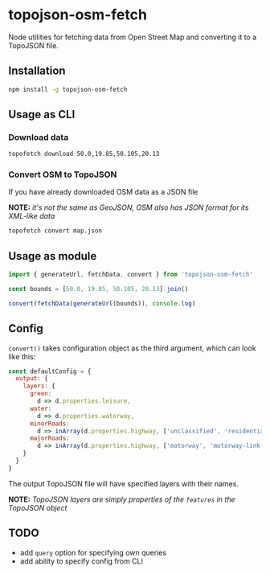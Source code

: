 # topojson-osm-fetch

Node utilities for fetching data from Open Street Map and converting it to a TopoJSON file.

## Installation
```bash
npm install -g topojson-osm-fetch
```

## Usage as CLI

### Download data

```bash
topofetch download 50.0,19.85,50.105,20.13
```

### Convert OSM to TopoJSON

If you have already downloaded OSM data as a JSON file

**NOTE:** _it's not the same as GeoJSON, OSM also has JSON format for its XML-like data_

```bash
topofetch convert map.json
```

## Usage as module
```js
import { generateUrl, fetchData, convert } from 'topojson-osm-fetch'

const bounds = [50.0, 19.85, 50.105, 20.13].join()

convert(fetchData(generateUrl(bounds)), console.log)
```

## Config
`convert()` takes configuration object as the third argument, which can look like this:

```js
const defaultConfig = {
  output: {
    layers: {
      green:
        d => d.properties.leisure,
      water:
        d => d.properties.waterway,
      minorRoads:
        d => inArray(d.properties.highway, ['unclassified', 'residential', 'pedestrian', 'living_street', 'road']),
      majorRoads:
        d => inArray(d.properties.highway, ['motorway', 'motorway-link', 'trunk', 'trunk-link', 'primary', 'primary-link', 'secondary', 'secondary-link', 'tertiary', 'tertiary-link'])
    }
  }
}
```

The output TopoJSON file will have specified layers with their names.

**NOTE:** _TopoJSON layers are simply properties of the `features` in the TopoJSON object_

## TODO
- add `query` option for specifying own queries
- add ability to specify config from CLI